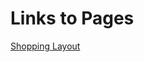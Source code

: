 # Links to Pages
[Shopping Layout](https://github.com/MartinSchneidder/CSS/tree/main/shopping-layout)
